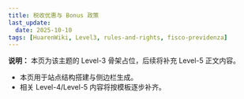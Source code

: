 ```yaml
---
title: 税收优惠与 Bonus 政策
last_update:
  date: 2025-10-10
tags: [HuarenWiki, Level3, rules-and-rights, fisco-previdenza]
---
```

**说明：** 本页为该主题的 Level-3 骨架占位，后续将补充 Level-5 正文内容。

- 本页用于站点结构搭建与侧边栏生成。
- 相关 Level-4/Level-5 内容将按模板逐步补齐。
